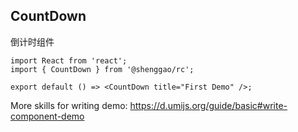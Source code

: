 ## CountDown

倒计时组件

```tsx
import React from 'react';
import { CountDown } from '@shenggao/rc';

export default () => <CountDown title="First Demo" />;
```

More skills for writing demo: https://d.umijs.org/guide/basic#write-component-demo
